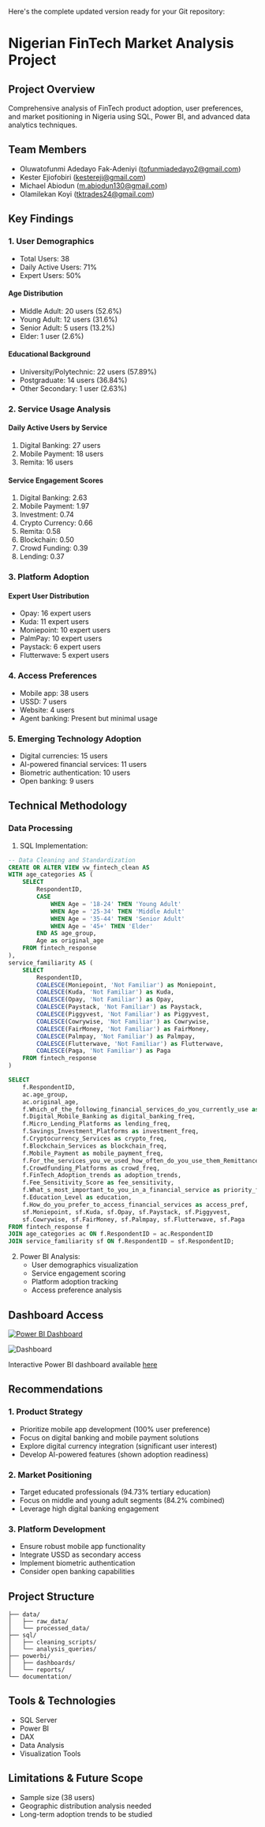 Here's the complete updated version ready for your Git repository:

# Nigerian FinTech Market Analysis Project

## Project Overview
Comprehensive analysis of FinTech product adoption, user preferences, and market positioning in Nigeria using SQL, Power BI, and advanced data analytics techniques.

## Team Members
- Oluwatofunmi Adedayo Fak-Adeniyi (tofunmiadedayo2@gmail.com)
- Kester Ejiofobiri (kestereji@gmail.com)
- Michael Abiodun (m.abiodun130@gmail.com)
- Olamilekan Koyi (tktrades24@gmail.com)

## Key Findings

### 1. User Demographics
- Total Users: 38
- Daily Active Users: 71%
- Expert Users: 50%

#### Age Distribution
- Middle Adult: 20 users (52.6%)
- Young Adult: 12 users (31.6%)
- Senior Adult: 5 users (13.2%)
- Elder: 1 user (2.6%)

#### Educational Background
- University/Polytechnic: 22 users (57.89%)
- Postgraduate: 14 users (36.84%)
- Other Secondary: 1 user (2.63%)

### 2. Service Usage Analysis
#### Daily Active Users by Service
1. Digital Banking: 27 users
2. Mobile Payment: 18 users
3. Remita: 16 users

#### Service Engagement Scores
1. Digital Banking: 2.63
2. Mobile Payment: 1.97
3. Investment: 0.74
4. Crypto Currency: 0.66
5. Remita: 0.58
6. Blockchain: 0.50
7. Crowd Funding: 0.39
8. Lending: 0.37

### 3. Platform Adoption

#### Expert User Distribution
- Opay: 16 expert users
- Kuda: 11 expert users
- Moniepoint: 10 expert users
- PalmPay: 10 expert users
- Paystack: 6 expert users
- Flutterwave: 5 expert users

### 4. Access Preferences
- Mobile app: 38 users
- USSD: 7 users
- Website: 4 users
- Agent banking: Present but minimal usage

### 5. Emerging Technology Adoption
- Digital currencies: 15 users
- AI-powered financial services: 11 users
- Biometric authentication: 10 users
- Open banking: 9 users

## Technical Methodology

### Data Processing
1. SQL Implementation:
```sql
-- Data Cleaning and Standardization
CREATE OR ALTER VIEW vw_fintech_clean AS
WITH age_categories AS (
    SELECT 
        RespondentID,
        CASE 
            WHEN Age = '18-24' THEN 'Young Adult'
            WHEN Age = '25-34' THEN 'Middle Adult'
            WHEN Age = '35-44' THEN 'Senior Adult'
            WHEN Age = '45+' THEN 'Elder'
        END AS age_group,
        Age as original_age
    FROM fintech_response
),
service_familiarity AS (
    SELECT 
        RespondentID,
        COALESCE(Moniepoint, 'Not Familiar') as Moniepoint,
        COALESCE(Kuda, 'Not Familiar') as Kuda,
        COALESCE(Opay, 'Not Familiar') as Opay,
        COALESCE(Paystack, 'Not Familiar') as Paystack,
        COALESCE(Piggyvest, 'Not Familiar') as Piggyvest,
        COALESCE(Cowrywise, 'Not Familiar') as Cowrywise,
        COALESCE(FairMoney, 'Not Familiar') as FairMoney,
        COALESCE(Palmpay, 'Not Familiar') as Palmpay,
        COALESCE(Flutterwave, 'Not Familiar') as Flutterwave,
        COALESCE(Paga, 'Not Familiar') as Paga
    FROM fintech_response
)

SELECT 
    f.RespondentID,
    ac.age_group,
    ac.original_age,
    f.Which_of_the_following_financial_services_do_you_currently_use as current_services,
    f.Digital_Mobile_Banking as digital_banking_freq,
    f.Micro_Lending_Platforms as lending_freq,
    f.Savings_Investment_Platforms as investment_freq,
    f.Cryptocurrency_Services as crypto_freq,
    f.Blockchain_Services as blockchain_freq,
    f.Mobile_Payment as mobile_payment_freq,
    f.For_the_services_you_ve_used_how_often_do_you_use_them_Remittance_Solutions as remit_freq,
    f.Crowdfunding_Platforms as crowd_freq,
    f.FinTech_Adoption_trends as adoption_trends,
    f.Fee_Sensitivity_Score as fee_sensitivity,
    f.What_s_most_important_to_you_in_a_financial_service as priority_features,
    f.Education_Level as education,
    f.How_do_you_prefer_to_access_financial_services as access_pref,
    sf.Moniepoint, sf.Kuda, sf.Opay, sf.Paystack, sf.Piggyvest,
    sf.Cowrywise, sf.FairMoney, sf.Palmpay, sf.Flutterwave, sf.Paga
FROM fintech_response f
JOIN age_categories ac ON f.RespondentID = ac.RespondentID
JOIN service_familiarity sf ON f.RespondentID = sf.RespondentID;
```

2. Power BI Analysis:
   - User demographics visualization
   - Service engagement scoring
   - Platform adoption tracking
   - Access preference analysis

## Dashboard Access
[![Power BI Dashboard](https://img.shields.io/badge/Power_BI-Dashboard-yellow)](https://app.powerbi.com/view?r=eyJrIjoiMDY2NTAxYjUtYjI1My00MDc0LTliYTgtYTZhYmNlYjJmMGMzIiwidCI6IjUxN2QzNTAyLTI5MDEtNGRlMi1hODdiLTk1YzUwN2E5YTA4OCJ9)

![Dashboard](Fintech-Group.jpg)

Interactive Power BI dashboard available [here](https://app.powerbi.com/view?r=eyJrIjoiMDY2NTAxYjUtYjI1My00MDc0LTliYTgtYTZhYmNlYjJmMGMzIiwidCI6IjUxN2QzNTAyLTI5MDEtNGRlMi1hODdiLTk1YzUwN2E5YTA4OCJ9)

## Recommendations

### 1. Product Strategy
- Prioritize mobile app development (100% user preference)
- Focus on digital banking and mobile payment solutions
- Explore digital currency integration (significant user interest)
- Develop AI-powered features (shown adoption readiness)

### 2. Market Positioning
- Target educated professionals (94.73% tertiary education)
- Focus on middle and young adult segments (84.2% combined)
- Leverage high digital banking engagement

### 3. Platform Development
- Ensure robust mobile app functionality
- Integrate USSD as secondary access
- Implement biometric authentication
- Consider open banking capabilities

## Project Structure
```
├── data/
│   ├── raw_data/
│   └── processed_data/
├── sql/
│   ├── cleaning_scripts/
│   └── analysis_queries/
├── powerbi/
│   ├── dashboards/
│   └── reports/
└── documentation/
```

## Tools & Technologies
- SQL Server
- Power BI
- DAX
- Data Analysis
- Visualization Tools

## Limitations & Future Scope
- Sample size (38 users)
- Geographic distribution analysis needed
- Long-term adoption trends to be studied
